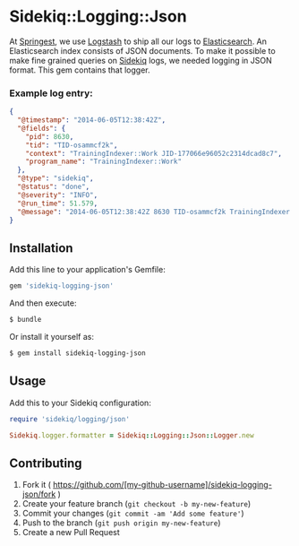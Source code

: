 # Sidekiq::Logging::Json

At [Springest](http://www.springest.com), we use
[Logstash](http://logstash.net/) to ship all our logs to
[Elasticsearch](http://www.elasticsearch.org/). An Elasticsearch index
consists of JSON documents. To make it possible to make fine grained
queries on [Sidekiq](http://sidekiq.org/) logs, we needed logging in
JSON format. This gem contains that logger.

### Example log entry:

```json
{
  "@timestamp": "2014-06-05T12:38:42Z",
  "@fields": {
    "pid": 8630,
    "tid": "TID-osammcf2k",
    "context": "TrainingIndexer::Work JID-177066e96052c2314dcad8c7",
    "program_name": "TrainingIndexer::Work"
  },
  "@type": "sidekiq",
  "@status": "done",
  "@severity": "INFO",
  "@run_time": 51.579,
  "@message": "2014-06-05T12:38:42Z 8630 TID-osammcf2k TrainingIndexer::Work JID-177066e96052c2314dcad8c7 INFO: done: 51.579 sec"
}
```

## Installation

Add this line to your application's Gemfile:

```ruby
gem 'sidekiq-logging-json'
```

And then execute:

```bash
$ bundle
```

Or install it yourself as:

```bash
$ gem install sidekiq-logging-json
```

## Usage

Add this to your Sidekiq configuration:

```ruby
require 'sidekiq/logging/json'

Sidekiq.logger.formatter = Sidekiq::Logging::Json::Logger.new
```

## Contributing

1. Fork it ( https://github.com/[my-github-username]/sidekiq-logging-json/fork )
2. Create your feature branch (`git checkout -b my-new-feature`)
3. Commit your changes (`git commit -am 'Add some feature'`)
4. Push to the branch (`git push origin my-new-feature`)
5. Create a new Pull Request
